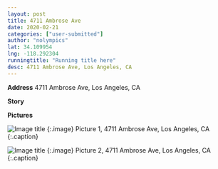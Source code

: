 ```yaml
---
layout: post
title: 4711 Ambrose Ave
date: 2020-02-21
categories: ["user-submitted"]
author: "nolympics"
lat: 34.109954
lng: -118.292304
runningtitle: "Running title here"
desc: 4711 Ambrose Ave, Los Angeles, CA
---
```

**Address**
4711 Ambrose Ave, Los Angeles, CA

**Story**
 

**Pictures**

 ![Image title](https://dl.airtable.com/.attachmentThumbnails/2095e480cd8e82fcc8b4a9c182b97b5f/ac23e525)
   {:.image}
Picture 1, 4711 Ambrose Ave, Los Angeles, CA
   {:.caption}


![Image title](https://dl.airtable.com/.attachmentThumbnails/ef44484f1397a08096f1b2f1eeae5c0f/c5ef87c4)
   {:.image}
Picture 2, 4711 Ambrose Ave, Los Angeles, CA
   {:.caption}

